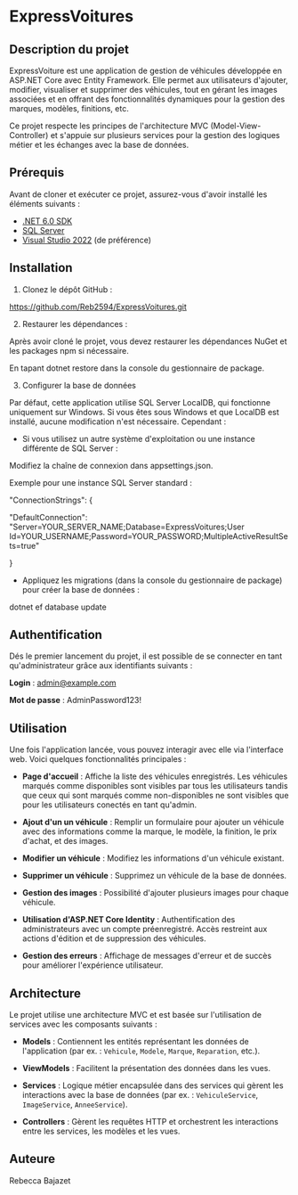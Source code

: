 # ExpressVoitures

## Description du projet

ExpressVoiture est une application de gestion de véhicules développée en ASP.NET Core avec Entity Framework. Elle permet aux utilisateurs d'ajouter, modifier, visualiser et supprimer des véhicules, tout en gérant les images associées et en offrant des fonctionnalités dynamiques pour la gestion des marques, modèles, finitions, etc.

Ce projet respecte les principes de l'architecture MVC (Model-View-Controller) et s'appuie sur plusieurs services pour la gestion des logiques métier et les échanges avec la base de données.

## Prérequis

Avant de cloner et exécuter ce projet, assurez-vous d'avoir installé les éléments suivants :

- [.NET 6.0 SDK](https://dotnet.microsoft.com/download)
- [SQL Server](https://www.microsoft.com/en-us/sql-server/sql-server-downloads)
- [Visual Studio 2022](https://visualstudio.microsoft.com/vs/) (de préférence)

## Installation

1. Clonez le dépôt GitHub :

  https://github.com/Reb2594/ExpressVoitures.git

2. Restaurer les dépendances : 

Après avoir cloné le projet, vous devez restaurer les dépendances NuGet et les packages npm si nécessaire.

En tapant dotnet restore dans la console du gestionnaire de package.

3. Configurer la base de données

Par défaut, cette application utilise SQL Server LocalDB, qui fonctionne uniquement sur Windows. Si vous êtes sous Windows et que LocalDB est installé, aucune modification n'est nécessaire. Cependant :

- Si vous utilisez un autre système d'exploitation ou une instance différente de SQL Server :

Modifiez la chaîne de connexion dans appsettings.json.

Exemple pour une instance SQL Server standard :

"ConnectionStrings": {

  "DefaultConnection": "Server=YOUR_SERVER_NAME;Database=ExpressVoitures;User Id=YOUR_USERNAME;Password=YOUR_PASSWORD;MultipleActiveResultSets=true"

}

- Appliquez les migrations (dans la console du gestionnaire de package) pour créer la base de données :

dotnet ef database update

## Authentification

Dés le premier lancement du projet, il est possible de se connecter en tant qu'administrateur grâce aux identifiants suivants :

**Login** : admin@example.com

**Mot de passe** : AdminPassword123!

## Utilisation

Une fois l'application lancée, vous pouvez interagir avec elle via l'interface web. Voici quelques fonctionnalités principales :

- **Page d'accueil** : Affiche la liste des véhicules enregistrés. 
Les véhicules marqués comme disponibles sont visibles par tous les utilisateurs tandis que ceux qui sont marqués comme non-disponibles ne sont visibles que pour les utilisateurs conectés en tant qu'admin.

- **Ajout d'un un véhicule** : Remplir un formulaire pour ajouter un véhicule avec des informations comme la marque, le modèle, la finition, le prix d'achat, et des images.

- **Modifier un véhicule** : Modifiez les informations d'un véhicule existant.

- **Supprimer un véhicule** : Supprimez un véhicule de la base de données.

- **Gestion des images** : Possibilité d'ajouter plusieurs images pour chaque véhicule.

- **Utilisation d'ASP.NET Core Identity** : Authentification des administrateurs avec un compte préenregistré. Accès restreint aux actions d'édition et de suppression des véhicules.

- **Gestion des erreurs** : Affichage de messages d'erreur et de succès pour améliorer l'expérience utilisateur.
  
## Architecture

Le projet utilise une architecture MVC et est basée sur l'utilisation de services avec les composants suivants :

- **Models** : Contiennent les entités représentant les données de l'application (par ex. : `Vehicule`, `Modele`, `Marque`, `Reparation`, etc.).

- **ViewModels** : Facilitent la présentation des données dans les vues.

- **Services** : Logique métier encapsulée dans des services qui gèrent les interactions avec la base de données (par ex. : `VehiculeService`, `ImageService`, `AnneeService`).

- **Controllers** : Gèrent les requêtes HTTP et orchestrent les interactions entre les services, les modèles et les vues.

## Auteure

Rebecca Bajazet


